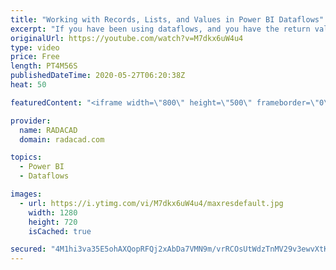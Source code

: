 ```yaml
---
title: "Working with Records, Lists, and Values in Power BI Dataflows"
excerpt: "If you have been using dataflows, and you have the return value of a query as something which is not in the form of a table, such as a record, list, or value. then you have seen that the dataflow automatically converts them all to tables. There is an explanation about it, and a method around it. In this"
originalUrl: https://youtube.com/watch?v=M7dkx6uW4u4
type: video
price: Free
length: PT4M56S
publishedDateTime: 2020-05-27T06:20:38Z
heat: 50

featuredContent: "<iframe width=\"800\" height=\"500\" frameborder=\"0\" src=\"https://www.youtube.com/embed/M7dkx6uW4u4\" allow=\"accelerometer; autoplay; encrypted-media; gyroscope; picture-in-picture\" allowfullscreen></iframe>"

provider:
  name: RADACAD
  domain: radacad.com

topics:
  - Power BI
  - Dataflows

images:
  - url: https://i.ytimg.com/vi/M7dkx6uW4u4/maxresdefault.jpg
    width: 1280
    height: 720
    isCached: true

secured: "4M1hi3va35E5ohAXQopRFQj2xAbDa7VMN9m/vrRCOsUtWdzTnMV29v3ewvXtKrstQv93LTZTR9cUjwFfuaEAZYQCUkR9smhONIPmXOzvepFUlHH4WuuFCgSDA+gNgHJGHciCB2xMAh8thtqCu/I3RDo17hgxVuPurDc6aArC5kIcH9SpcInhlqAnTUdAOm+wsmVpbIIwHUieyCzsTdw0dTSr6Y8kcsye4Mw0Ivdfv7MgBOm/Uyd4mndOadXMCcp+aEaMgFgbA0xvjy1egeCcAor4wXZsyLjVn4Md2WBM+aDUCGWdkoTuJ9TEnNGE+DP2fw3EixLvjzWvFoU0mdngBvf5YCO3aAq1ocJPEOo1LCPUhnUArMl3+RoG1eP2a5Mgj4guKR0p9ma226qBponne48HU1NCoybG8KR/pBvo32M=;OrnEaDeT7PNsPCaPqttGJA=="
---
```


